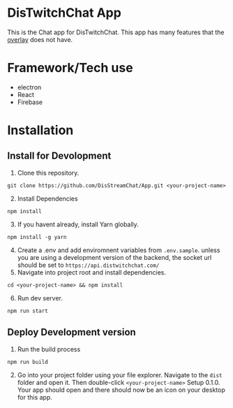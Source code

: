 # DisTwitchChat App
This is the Chat app for DisTwitchChat. This app has many features that the [overlay](https://github.com/DisTwitchChat/Overlay) does not have.

# Framework/Tech use
* electron
* React
* Firebase

# Installation

## Install for Devolopment
1. Clone this repository.
```
git clone https://github.com/DisStreamChat/App.git <your-project-name>
```
2. Install Dependencies
```
npm install
```
3. If you havent already, install Yarn globally.
```
npm install -g yarn
```
4. Create a .env and add enviromnent variables from `.env.sample`. unless you are using a development version of the backend, the socket url should be set to `https://api.distwitchchat.com/`
5. Navigate into project root and install dependencies.
```
cd <your-project-name> && npm install
```
6. Run dev server.
```
npm run start
```

## Deploy Development version
1. Run the build process
```
npm run build
```
2. Go into your project folder using your file explorer. Navigate to the `dist` folder and open it. Then double-click `<your-project-name>` Setup 0.1.0. Your app should open and there should now be an icon on your desktop for this app.

